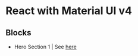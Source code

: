 # React with Material UI v4

## Blocks

- Hero Section 1 | See [here](https://github.com/shrikant9907/reactmuiv4/blob/master/src/blocks/HeroSection/HeroSection1.jsx)
